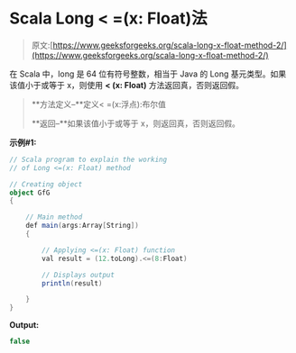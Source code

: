 # Scala Long < =(x: Float)法

> 原文:[https://www.geeksforgeeks.org/scala-long-x-float-method-2/](https://www.geeksforgeeks.org/scala-long-x-float-method-2/)

在 Scala 中，long 是 64 位有符号整数，相当于 Java 的 Long 基元类型。如果该值小于或等于 x，则使用 **< (x: Float)** 方法返回真，否则返回假。

> **方法定义–**定义< =(x:浮点):布尔值
> 
> **返回–**如果该值小于或等于 x，则返回真，否则返回假。

**示例#1:**

```scala
// Scala program to explain the working 
// of Long <=(x: Float) method

// Creating object
object GfG
{ 

    // Main method
    def main(args:Array[String])
    {

        // Applying <=(x: Float) function
        val result = (12.toLong).<=(8:Float)

        // Displays output
        println(result)

    }
} 
```

**Output:**

```scala
false

```